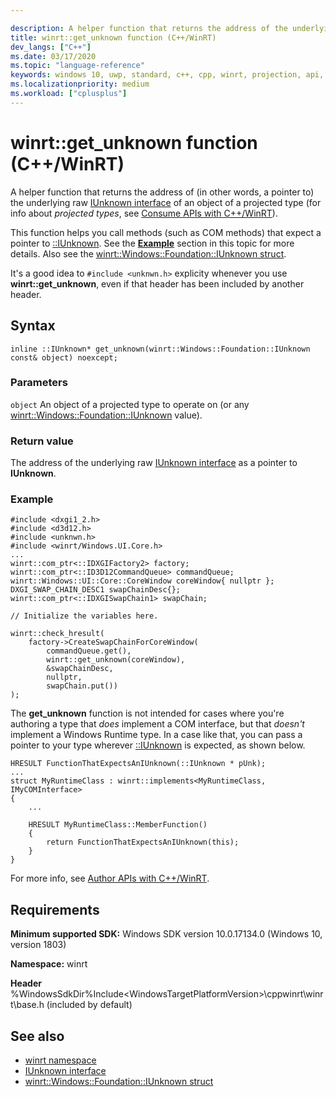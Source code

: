 ```yaml
---

description: A helper function that returns the address of the underlying raw [IUnknown interface](/windows/win32/api/unknwn/nn-unknwn-iunknown) of an object of a projected type.
title: winrt::get_unknown function (C++/WinRT)
dev_langs: ["C++"]
ms.date: 03/17/2020
ms.topic: "language-reference"
keywords: windows 10, uwp, standard, c++, cpp, winrt, projection, api, reference, IUnknown
ms.localizationpriority: medium
ms.workload: ["cplusplus"]
---
```


# winrt::get_unknown function (C++/WinRT)

A helper function that returns the address of (in other words, a pointer to) the underlying raw [IUnknown interface](/windows/win32/api/unknwn/nn-unknwn-iunknown) of an object of a projected type (for info about *projected types*, see [Consume APIs with C++/WinRT](/windows/uwp/cpp-and-winrt-apis/consume-apis)).

This function helps you call methods (such as COM methods) that expect a pointer to [::IUnknown](/windows/win32/api/unknwn/nn-unknwn-iunknown). See the [**Example**](#example) section in this topic for more details. Also see the [winrt::Windows::Foundation::IUnknown struct](/uwp/cpp-ref-for-winrt/windows-foundation-iunknown#get_unknown-function).

It's a good idea to `#include <unknwn.h>` explicity whenever you use **winrt::get_unknown**, even if that header has been included by another header.

## Syntax
```cppwinrt
inline ::IUnknown* get_unknown(winrt::Windows::Foundation::IUnknown const& object) noexcept;
```

### Parameters
`object`
An object of a projected type to operate on (or any [winrt::Windows::Foundation::IUnknown](/uwp/cpp-ref-for-winrt/windows-foundation-iunknown#get_unknown-function) value).

### Return value 
The address of the underlying raw [IUnknown interface](/windows/win32/api/unknwn/nn-unknwn-iunknown) as a pointer to **IUnknown**.

### Example

```cppwinrt
#include <dxgi1_2.h>
#include <d3d12.h>
#include <unknwn.h>
#include <winrt/Windows.UI.Core.h>
...
winrt::com_ptr<::IDXGIFactory2> factory;
winrt::com_ptr<::ID3D12CommandQueue> commandQueue;
winrt::Windows::UI::Core::CoreWindow coreWindow{ nullptr };
DXGI_SWAP_CHAIN_DESC1 swapChainDesc{};
winrt::com_ptr<::IDXGISwapChain1> swapChain;

// Initialize the variables here.

winrt::check_hresult(
    factory->CreateSwapChainForCoreWindow(
        commandQueue.get(),
        winrt::get_unknown(coreWindow),
        &swapChainDesc,
        nullptr,
        swapChain.put())
);
```

The **get_unknown** function is not intended for cases where you're authoring a type that *does* implement a COM interface, but that *doesn't* implement a Windows Runtime type. In a case like that, you can pass a pointer to your type wherever [::IUnknown](/windows/win32/api/unknwn/nn-unknwn-iunknown) is expected, as shown below.

```cppwinrt
HRESULT FunctionThatExpectsAnIUnknown(::IUnknown * pUnk);
...
struct MyRuntimeClass : winrt::implements<MyRuntimeClass, IMyCOMInterface>
{
    ...

    HRESULT MyRuntimeClass::MemberFunction()
    {
        return FunctionThatExpectsAnIUnknown(this);
    }
}
```

For more info, see [Author APIs with C++/WinRT](/windows/uwp/cpp-and-winrt-apis/author-apis).

## Requirements
**Minimum supported SDK:** Windows SDK version 10.0.17134.0 (Windows 10, version 1803)

**Namespace:** winrt

**Header** %WindowsSdkDir%Include\<WindowsTargetPlatformVersion>\cppwinrt\winrt\base.h (included by default)

## See also 
* [winrt namespace](winrt.md)
* [IUnknown interface](/windows/win32/api/unknwn/nn-unknwn-iunknown)
* [winrt::Windows::Foundation::IUnknown struct](/uwp/cpp-ref-for-winrt/windows-foundation-iunknown#get_unknown-function)